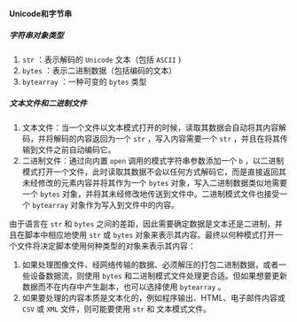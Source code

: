 #### Unicode和字节串

##### 字符串对象类型

1. `str` ：表示解码的 `Unicode` 文本（包括 `ASCII` )
2. `bytes` ：表示二进制数据（包括编码的文本）
3. `bytearray` ：一种可变的 `bytes` 类型

##### 文本文件和二进制文件

1. 文本文件：当一个文件以文本模式打开的时候，读取其数据会自动将其内容解码，并将解码的内容返回为一个 `str` ，写入内容需要一个 `str` ，并且在将其传输到文件之前自动编码它。
2. 二进制文件：通过向内置 `open` 调用的模式字符串参数添加一个 `b` ，以二进制模式打开一个文件，此时读取其数据不会以任何方式解码它，而是直接返回其未经修改的元素内容并将其作为一个 `bytes` 对象，写入二进制数据类似地需要一个 `bytes` 对象，并将其未经修改地传送到文件中。二进制模式文件也接受一个 `bytearray` 对象作为写入到文件中的内容。

由于语言在 `str` 和 `bytes` 之间的差距，因此需要确定数据是文本还是二进制，并且在脚本中相应地使用 `str` 或 `bytes` 对象来表示其内容。最终以何种模式打开一个文件将决定脚本使用何种类型的对象来表示其内容：

1. 如果处理图像文件、经网络传输的数据、必须解压的打包二进制数据，或者一些设备数据流，则使用 `bytes` 和二进制模式文件处理更合适。但如果想要更新数据而不在内存中产生副本，也可以选择使用 `bytearray` 。
2. 如果要处理的内容本质是文本化的，例如程序输出、HTML、电子邮件内容或 `CSV` 或 `XML` 文件，则可能要使用 `str` 和 文本模式文件。



